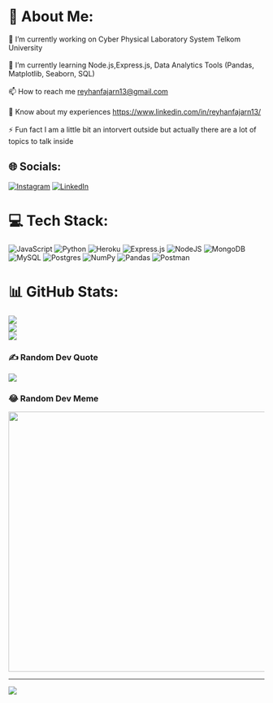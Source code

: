# 💫 About Me:
🔭 I’m currently working on Cyber Physical Laboratory System Telkom University<br><br>🌱 I’m currently learning Node.js,Express.js, Data Analytics Tools (Pandas, Matplotlib, Seaborn, SQL)<br><br>📫 How to reach me reyhanfajarn13@gmail.com<br><br>📄 Know about my experiences https://www.linkedin.com/in/reyhanfajarn13/<br><br>⚡ Fun fact I am a little bit an intorvert outside but actually there are a lot of topics to talk inside<br>


## 🌐 Socials:
[![Instagram](https://img.shields.io/badge/Instagram-%23E4405F.svg?logo=Instagram&logoColor=white)](https://instagram.com/ryhnnst_) [![LinkedIn](https://img.shields.io/badge/LinkedIn-%230077B5.svg?logo=linkedin&logoColor=white)](https://linkedin.com/in/reyhanfajarn13) 

# 💻 Tech Stack:
![JavaScript](https://img.shields.io/badge/javascript-%23323330.svg?style=for-the-badge&logo=javascript&logoColor=%23F7DF1E) ![Python](https://img.shields.io/badge/python-3670A0?style=for-the-badge&logo=python&logoColor=ffdd54) ![Heroku](https://img.shields.io/badge/heroku-%23430098.svg?style=for-the-badge&logo=heroku&logoColor=white) ![Express.js](https://img.shields.io/badge/express.js-%23404d59.svg?style=for-the-badge&logo=express&logoColor=%2361DAFB) ![NodeJS](https://img.shields.io/badge/node.js-6DA55F?style=for-the-badge&logo=node.js&logoColor=white) ![MongoDB](https://img.shields.io/badge/MongoDB-%234ea94b.svg?style=for-the-badge&logo=mongodb&logoColor=white) ![MySQL](https://img.shields.io/badge/mysql-%2300f.svg?style=for-the-badge&logo=mysql&logoColor=white) ![Postgres](https://img.shields.io/badge/postgres-%23316192.svg?style=for-the-badge&logo=postgresql&logoColor=white) ![NumPy](https://img.shields.io/badge/numpy-%23013243.svg?style=for-the-badge&logo=numpy&logoColor=white) ![Pandas](https://img.shields.io/badge/pandas-%23150458.svg?style=for-the-badge&logo=pandas&logoColor=white) ![Postman](https://img.shields.io/badge/Postman-FF6C37?style=for-the-badge&logo=postman&logoColor=white)
# 📊 GitHub Stats:
![](https://github-readme-stats.vercel.app/api?username=reyhanfajarn13&theme=dark&hide_border=false&include_all_commits=true&count_private=false)<br/>
![](https://github-readme-streak-stats.herokuapp.com/?user=reyhanfajarn13&theme=dark&hide_border=false)<br/>
![](https://github-readme-stats.vercel.app/api/top-langs/?username=reyhanfajarn13&theme=dark&hide_border=false&include_all_commits=true&count_private=false&layout=compact)

### ✍️ Random Dev Quote
![](https://quotes-github-readme.vercel.app/api?type=horizontal&theme=radical)

### 😂 Random Dev Meme
<img src="https://random-memer.herokuapp.com/" width="512px"/>

---
[![](https://visitcount.itsvg.in/api?id=reyhanfajarn13&icon=0&color=0)](https://visitcount.itsvg.in)

